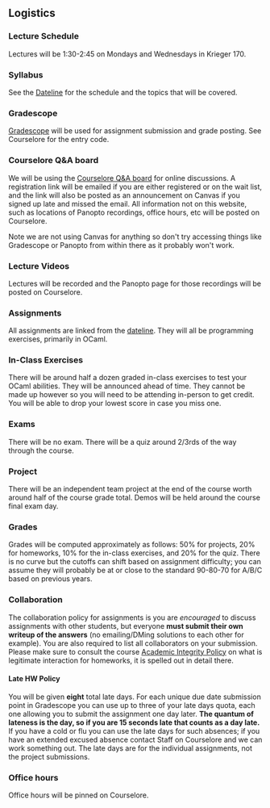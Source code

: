 ## Logistics

### Lecture Schedule

Lectures will be 1:30-2:45 on Mondays and Wednesdays in Krieger 170.
### Syllabus

See the [Dateline](dateline.html) for the schedule and the topics that will be covered.

### Gradescope

[Gradescope](https://gradescope.com) will be used for assignment submission and grade posting. See Courselore for the entry code.

### Courselore Q&A board

We will be using the [Courselore Q&A board](https://courselore.org/courses/1192943254) for online discussions. A registration link will be emailed if you are either registered or on the wait list, and the link will also be posted as an announcement on Canvas if you signed up late and missed the email.  All information not on this website, such as locations of Panopto recordings, office hours, etc will be posted on Courselore.

Note we are not using Canvas for anything so don't try accessing things like Gradescope or Panopto from within there as it probably won't work.

### Lecture Videos
Lectures will be recorded and the Panopto page for those recordings will be posted on Courselore.

### Assignments

All assignments are linked from the [dateline](dateline.html). They will all be programming exercises, primarily in OCaml.

### In-Class Exercises

There will be around half a dozen graded in-class exercises to test your OCaml abilities.  They will be announced ahead of time.  They cannot be made up however so you will need to be attending in-person to get credit.  You will be able to drop your lowest score in case you miss one.

### Exams

There will be no exam.  There will be a quiz around 2/3rds of the way through the course.

### Project

There will be an independent team project at the end of the course worth around half of the course grade total.  Demos will be held around the course final exam day.

### Grades

Grades will be computed approximately as follows: 50% for projects, 20% for homeworks, 10% for the in-class exercises, and 20% for the quiz.  There is no curve but the cutoffs can shift based on assignment difficulty; you can assume they will probably be at or close to the standard 90-80-70 for A/B/C based on previous years.

### Collaboration

The collaboration policy for assignments is you are *encouraged* to discuss assignments with other students, but everyone **must submit their own writeup of the answers** (no emailing/DMing solutions to each other for example).  You are also required to list all collaborators on your submission.  Please make sure to consult the course [Academic Integrity Policy](integrity.html) on what is legitimate interaction for homeworks, it is spelled out in detail there.

#### Late HW Policy

You will be given **eight** total late days. For each unique due date submission point in Gradescope you can use up to three of your late days quota, each one allowing you to submit the assignment one day later.  **The quantum of lateness is the day, so if you are 15 seconds late that counts as a day late.** If you have a cold or flu you can use the late days for such absences; if you have an extended excused absence contact Staff on Courselore and we can work something out.  The late days are for the individual assignments, not the project submissions.

### Office hours

Office hours will be pinned on Courselore.

